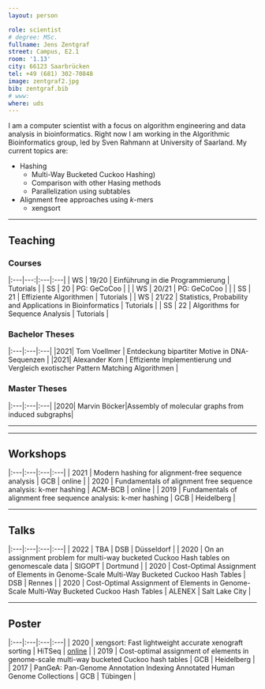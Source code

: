 ```yaml
---
layout: person

role: scientist
# degree: MSc.
fullname: Jens Zentgraf
street: Campus, E2.1
room: '1.13'
city: 66123 Saarbrücken
tel: +49 (681) 302-70848
image: zentgraf2.jpg
bib: zentgraf.bib
# www:
where: uds
---
```


I am a computer scientist with a focus on algorithm engineering and data analysis in bioinformatics. Right now I am working in the Algorithmic Bioinformatics group, led by Sven Rahmann at University of Saarland. My current topics are:
- Hashing
  - Multi-Way Bucketed Cuckoo Hashing)
  - Comparison with other Hasing methods
  - Parallelization using subtables
- Alignment free approaches using *k*-mers
  - xengsort

---

## Teaching

### Courses

|:---|---:|:---|:---|
| WS | 19/20 | Einführung in die Programmierung | Tutorials |
| SS | 20 | PG: GeCoCoo |  |
| WS | 20/21 | PG: GeCoCoo |  |
| SS | 21 | Effiziente Algorithmen | Tutorials |
| WS | 21/22 | Statistics, Probability and Applications in Bioinformatics | Tutorials |
| SS | 22 | Algorithms for Sequence Analysis | Tutorials |

### Bachelor Theses


|:---|:---|:---|
|2021| Tom Voellmer | Entdeckung bipartiter Motive in DNA-Sequenzen |
|2021| Alexander Korn | Effiziente Implementierung und Vergleich exotischer Pattern Matching Algorithmen |

### Master Theses

|:---|:---|:---|
|2020| Marvin Böcker|Assembly of molecular graphs from induced subgraphs|

---
***

## Workshops

|:---|:---|:---|:---|
| 2021 | Modern hashing for alignment-free sequence analysis | GCB | online |
| 2020 | Fundamentals of alignment free sequence analysis: k-mer hashing | ACM-BCB | online |
| 2019 | Fundamentals of alignment free sequence analysis: k-mer hashing | GCB | Heidelberg |

---

## Talks

|:---|:---|:---|:---|
| 2022 | TBA | DSB | Düsseldorf |
| 2020 | On an assignment problem for multi-way bucketed Cuckoo Hash tables on genomescale data | SIGOPT | Dortmund |
| 2020 | Cost-Optimal Assignment of Elements in Genome-Scale Multi-Way Bucketed Cuckoo Hash Tables | DSB | Rennes |
| 2020 | Cost-Optimal Assignment of Elements in Genome-Scale Multi-Way Bucketed Cuckoo Hash Tables | ALENEX | Salt Lake City |

---

## Poster

|:---|:---|:---|:---|
| 2020 | xengsort: Fast lightweight accurate xenograft sorting | HiTSeq | [online](https://www.youtube.com/watch?v=Ywy2BT0oIqc) |
| 2019 | Cost-optimal assignment of elements in genome-scale multi-way bucketed Cuckoo hash tables | GCB | Heidelberg |
| 2017 | PanGeA: Pan-Genome Annotation Indexing Annotated Human Genome Collections | GCB | Tübingen |